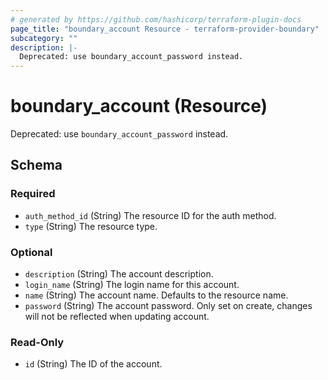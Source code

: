 ```yaml
---
# generated by https://github.com/hashicorp/terraform-plugin-docs
page_title: "boundary_account Resource - terraform-provider-boundary"
subcategory: ""
description: |-
  Deprecated: use boundary_account_password instead.
---
```


# boundary_account (Resource)

Deprecated: use `boundary_account_password` instead.



<!-- schema generated by tfplugindocs -->
## Schema

### Required

- `auth_method_id` (String) The resource ID for the auth method.
- `type` (String) The resource type.

### Optional

- `description` (String) The account description.
- `login_name` (String) The login name for this account.
- `name` (String) The account name. Defaults to the resource name.
- `password` (String) The account password. Only set on create, changes will not be reflected when updating account.

### Read-Only

- `id` (String) The ID of the account.


